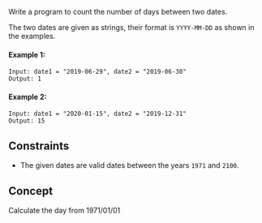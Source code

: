 Write a program to count the number of days between two dates.

The two dates are given as strings, their format is `YYYY-MM-DD` as shown in the examples.

 

#### Example 1:
```plaintext
Input: date1 = "2019-06-29", date2 = "2019-06-30"
Output: 1
```
#### Example 2:
```plaintext
Input: date1 = "2020-01-15", date2 = "2019-12-31"
Output: 15
 ```

## Constraints

- The given dates are valid dates between the years `1971` and `2100`.

## Concept
Calculate the day from 1971/01/01
